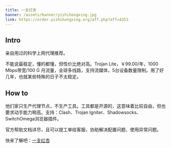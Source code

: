 ```yaml
---
title: 一支红杏
banner: /assets/banner/yizhihongxing.jpg
link: https://order.yizhihongxing.org/aff.php?aff=4353
---
```


## Intro

亲自用过的科学上网代理推荐。

不能说最稳定，懂的都懂，但性价比绝对高。Trojan Lite，￥99.00/年，1000 Mbps带宽/100 G 月流量，全球多线路，支持流媒体，5台设备数量限制。用了好几年，也就某些特殊的日子不太稳定。

## How to

他们家只生产代理节点，不生产工具。工具都是开源的，这意味着比较自由，但也要求动手能力稍高。支持：Clash、Trojan Igniter、Shadowsocks、SwitchOmega浏览器插件。

官方帮助文档详尽，且可以提工单给客服，协助解决配置问题、使用异常问题。

快来了解吧：[一支红杏](https://order.yizhihongxing.org/aff.php?aff=4353)